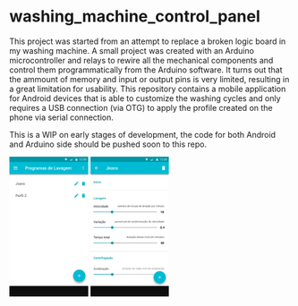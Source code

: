 # washing_machine_control_panel

This project was started from an attempt to replace a broken logic board in my washing machine. A small project was created with an Arduino microcontroller and relays to rewire all the mechanical components and control them programmatically from the Arduino software. It turns out that the ammount of memory and input or output pins is very limited, resulting in a great limitation for usability. This repository contains a mobile application for Android devices that is able to customize the washing cycles and only requires a USB connection (via OTG) to apply the profile created on the phone via serial connection.

This is a WIP on early stages of development, the code for both Android and Arduino side should be pushed soon to this repo.

<img src="https://github.com/alissone/washing_machine_control_panel/raw/main/mockups/HomeScreen.png" height=250>
<img src="https://github.com/alissone/washing_machine_control_panel/raw/main/mockups/EditProfileScreen.png" height=250>
